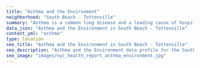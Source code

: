 ```yaml
---
title: "Asthma and the Environment"
neighborhood: "South Beach - Tottenville"
summary: "Asthma is a common lung disease and a leading cause of hospitalizations for children under 15 years old. This report provides a summary of asthma indicators by neighborhood. It also describes housing and neighborhood characteristics that can make asthma worse."
data_json: "Asthma and the Environment in South Beach - Tottenville"
content_yml: "asthma"
type: location
seo_title: "Asthma and the Environment in South Beach - Tottenville"
seo_description: "Asthma and the Environment data profile for the South Beach - Tottenville neighborhood of NYC."
seo_image: "images/nyc_health_report_asthma_environment.jpg"
---
```

